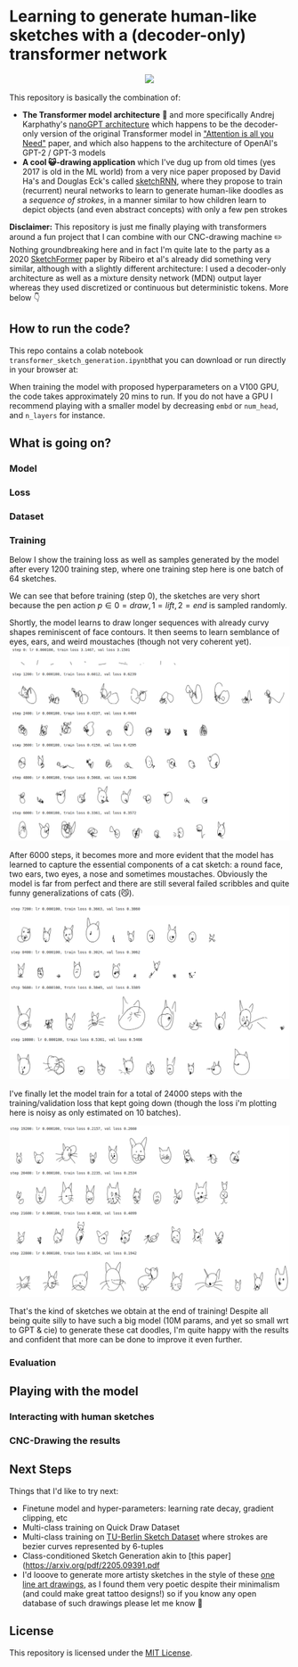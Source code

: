 #  Learning to generate human-like sketches with a (decoder-only) transformer network


<p align="center">
    <img src="sketching_cats.gif">
</p>

This repository is basically the combination of:
- **The Transformer model architecture** :rocket: and more specifically Andrej Karphathy's [nanoGPT architecture](https://www.youtube.com/watch?v=kCc8FmEb1nY) 
which happens to be the decoder-only version of the original Transformer model in ["Attention is all you Need"](https://arxiv.org/pdf/1706.03762.pdf) paper, 
and which also happens to the architecture of OpenAI's GPT-2 / GPT-3 models
- **A cool :smiley_cat:-drawing application** which I've dug up from old times (yes 2017 is old in the ML world)
from a very nice paper proposed by David Ha's and Douglas Eck's called [sketchRNN](https://arxiv.org/pdf/1704.03477.pdf), 
where they propose to train (recurrent) neural networks to learn to generate human-like doodles as a *sequence of strokes*, 
in a manner similar to how children learn to depict objects (and even abstract concepts) with only a few pen strokes


**Disclaimer:** This repository is just me finally playing with transformers around a fun project that I can combine with our CNC-drawing machine  :pencil2:
Nothing groundbreaking here and in fact I'm quite late to the party as a 2020 [SketchFormer](https://arxiv.org/pdf/2002.10381.pdf) paper by Ribeiro et al's already did something very similar, 
although with a slightly different architecture: I used a decoder-only architecture as well as a mixture density network (MDN) output layer whereas they used discretized or continuous but deterministic tokens. 
More below :point_down:

## How to run the code?

This repo contains a colab notebook `transformer_sketch_generation.ipynb`that you can download or run directly in your browser at: []()

When training the model with proposed hyperparameters on a V100 GPU, the code takes approximately 20 mins to run.
If you do not have a GPU I recommend playing with a smaller model by decreasing `embd` or `num_head`, and `n_layers`  for instance.


## What is going on?

### Model 

### Loss

### Dataset


### Training 

Below I show the training loss as well as samples generated by the model after every 1200 training step, where one training step here is one batch of 64 sketches.

We can see that before training (step 0), the sketches are very short because the pen action $p \in {0=draw,1=lift,2=end}$ is sampled randomly.

Shortly, the model learns to draw longer sequences with already curvy shapes reminiscent of face contours.
It then seems to learn semblance of eyes, ears, and weird moustaches (though not very coherent yet).  
![](training1.png)

After 6000 steps, it becomes more and more evident that the model has learned to capture the essential components of a cat sketch: 
a round face, two ears, two eyes, a nose and sometimes moustaches. Obviously the model is far from perfect and
there are still several failed scribbles and quite funny generalizations of cats (:smirk_cat:).

![](training2.png)

I've finally let the model train for a total of 24000 steps with the training/validation loss that kept going down (though the loss i'm plotting here is noisy as only estimated on 10 batches).

![](training3.png)

That's the kind of sketches we obtain at the end of training!
Despite all being quite silly to have such a big model (10M params, and yet so small wrt to GPT & cie) to
generate these cat doodles, I'm quite happy with the results and confident that more can be done to improve it even further. 

### Evaluation


## Playing with the  model
### Interacting with human sketches

### CNC-Drawing the results

## Next Steps

Things that I'd like to try next:
* Finetune model and hyper-parameters: learning rate decay, gradient clipping, etc
* Multi-class training on Quick Draw Dataset
* Multi-class training on [TU-Berlin Sketch Dataset](https://cybertron.cg.tu-berlin.de/eitz/projects/classifysketch/) where strokes are bezier curves represented by 6-tuples
* Class-conditioned Sketch Generation akin to [this paper](https://arxiv.org/pdf/2205.09391.pdf
* I'd looove to generate more artisty sketches in the style of these [one line art drawings](https://medium.com/@michellegemmeke/the-art-of-one-line-drawings-8cd8fd5a5af7), 
as I found them very poetic despite their minimalism (and could make great tattoo designs!) so if you know any open database of such drawings please let me know :pray: 

## License
This repository is licensed under the [MIT License](https://github.com/mayalenE/sketch-transformer/blob/main/LICENSE).
